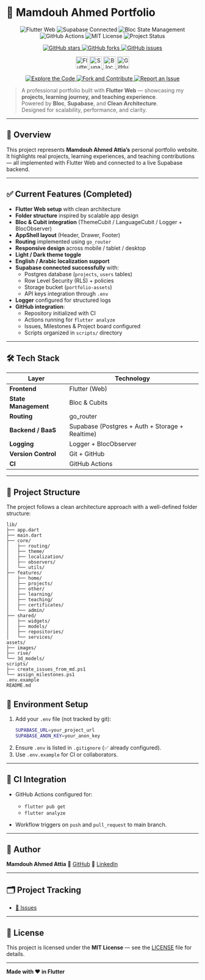 # 📱 Mamdouh Ahmed Portfolio

<p align="center">
  <img src="https://img.shields.io/badge/Flutter-Web-blue?logo=flutter&logoColor=white" alt="Flutter Web" />
  <img src="https://img.shields.io/badge/Supabase-Connected-3ECF8E?logo=supabase&logoColor=white" alt="Supabase Connected" />
  <img src="https://img.shields.io/badge/Bloc-State%20Management-7D3C98?logo=bloc&logoColor=white" alt="Bloc State Management" />
  <img src="https://img.shields.io/badge/CI-GitHub%20Actions-24292F?logo=github-actions&logoColor=white" alt="GitHub Actions" />
  <img src="https://img.shields.io/badge/License-MIT-green?logo=open-source&logoColor=white" alt="MIT License" />
  <img src="https://img.shields.io/badge/Status-Active-brightgreen?style=flat-square" alt="Project Status" />
</p>

<p align="center">
  <a href="https://github.com/Mamdouh-Attia/mamdouh_ahmed_portfolio">
    <img src="https://img.shields.io/github/stars/Mamdouh-Attia/mamdouh_ahmed_portfolio?style=social" alt="GitHub stars" />
  </a>
  <a href="https://github.com/Mamdouh-Attia/mamdouh_ahmed_portfolio/fork">
    <img src="https://img.shields.io/github/forks/Mamdouh-Attia/mamdouh_ahmed_portfolio?style=social" alt="GitHub forks" />
  </a>
  <a href="https://github.com/Mamdouh-Attia/mamdouh_ahmed_portfolio/issues">
    <img src="https://img.shields.io/github/issues/Mamdouh-Attia/mamdouh_ahmed_portfolio?color=yellow" alt="GitHub issues" />
  </a>
</p>

<p align="center">
  <a href="https://github.com/Mamdouh-Attia/mamdouh_ahmed_portfolio">
    <img src="https://img.icons8.com/color/48/000000/flutter.png" alt="Flutter" height="32"/>
  </a>
  <a href="https://supabase.com/">
    <img src="https://img.icons8.com/color/48/000000/database.png" alt="Supabase" height="32"/>
  </a>
  <a href="https://bloclibrary.dev/#/">
    <img src="https://img.icons8.com/ios-filled/50/7D3C98/flow-chart.png" alt="Bloc" height="32"/>
  </a>
  <a href="https://github.com/features/actions">
    <img src="https://img.icons8.com/color/48/000000/github.png" alt="GitHub Actions" height="32"/>
  </a>
</p>

<p align="center">
  <a href="https://github.com/Mamdouh-Attia/mamdouh_ahmed_portfolio">
    <img src="https://img.shields.io/badge/✨-Explore%20the%20Code-blueviolet?style=for-the-badge" alt="Explore the Code" />
  </a>
  <a href="https://github.com/Mamdouh-Attia/mamdouh_ahmed_portfolio/fork">
    <img src="https://img.shields.io/badge/🚀-Fork%20and%20Contribute-success?style=for-the-badge" alt="Fork and Contribute" />
  </a>
  <a href="https://github.com/Mamdouh-Attia/mamdouh_ahmed_portfolio/issues/new">
    <img src="https://img.shields.io/badge/🐞-Report%20an%20Issue-orange?style=for-the-badge" alt="Report an Issue" />
  </a>
</p>

> A professional portfolio built with **Flutter Web** — showcasing my **projects, learning journey, and teaching experience**.  
> Powered by **Bloc**, **Supabase**, and **Clean Architecture**.  
> Designed for scalability, performance, and clarity.

---

## 🚀 Overview

This project represents **Mamdouh Ahmed Attia’s** personal portfolio website.  
It highlights real projects, learning experiences, and teaching contributions — all implemented with Flutter Web and connected to a live Supabase backend.

---

## ✅ Current Features (Completed)

- **Flutter Web setup** with clean architecture  
- **Folder structure** inspired by scalable app design  
- **Bloc & Cubit integration** (ThemeCubit / LanguageCubit / Logger + BlocObserver)  
- **AppShell layout** (Header, Drawer, Footer)  
- **Routing** implemented using `go_router`  
- **Responsive design** across mobile / tablet / desktop  
- **Light / Dark theme toggle**  
- **English / Arabic localization support**  
- **Supabase connected successfully** with:
  - Postgres database (`projects`, `users` tables)
  - Row Level Security (RLS) + policies  
  - Storage bucket (`portfolio-assets`)  
  - API keys integration through `.env`
- **Logger** configured for structured logs  
- **GitHub integration**:
  - Repository initialized with CI  
  - Actions running for `flutter analyze`  
  - Issues, Milestones & Project board configured  
  - Scripts organized in `scripts/` directory  

---

## 🛠️ Tech Stack

| Layer | Technology |
|-------|-------------|
| **Frontend** | Flutter (Web) |
| **State Management** | Bloc & Cubits |
| **Routing** | go_router |
| **Backend / BaaS** | Supabase (Postgres + Auth + Storage + Realtime) |
| **Logging** | Logger + BlocObserver |
| **Version Control** | Git + GitHub |
| **CI** | GitHub Actions |

---

## 📂 Project Structure


The project follows a clean architecture approach with a well-defined folder structure:
```
lib/
├── app.dart
├── main.dart
├── core/
│   ├── routing/
│   ├── theme/
│   ├── localization/
│   ├── observers/
│   └── utils/
├── features/
│   ├── home/
│   ├── projects/
│   ├── other/
│   ├── learning/
│   ├── teaching/
│   ├── certificates/
│   └── admin/
├── shared/
│   ├── widgets/
│   ├── models/
│   ├── repositories/
│   └── services/
assets/
├── images/
├── rive/
└── 3d_models/
scripts/
├── create_issues_from_md.ps1
└── assign_milestones.ps1
.env.example
README.md
```

## 🔐 Environment Setup

1. Add your `.env` file (not tracked by git):
   ```bash
   SUPABASE_URL=your_project_url
   SUPABASE_ANON_KEY=your_anon_key
    ```
2. Ensure `.env` is listed in `.gitignore` (✅ already configured).
3. Use `.env.example` for CI or collaborators.

---

## 🧪 CI Integration

* GitHub Actions configured for:

  * `flutter pub get`
  * `flutter analyze`
* Workflow triggers on `push` and `pull_request` to main branch.

---

## 👤 Author

**Mamdouh Ahmed Attia**
💼 [GitHub](https://github.com/Mamdouh-Attia)
🔗 [LinkedIn](https://www.linkedin.com/in/mamdouh-attia)

---

## 🗂️ Project Tracking

* [🐛 Issues](https://github.com/Mamdouh-Attia/mamdouh_ahmed_portfolio/issues)

---

## 📜 License

This project is licensed under the **MIT License** — see the [LICENSE](LICENSE) file for details.

---

**Made with ❤️ in Flutter**
